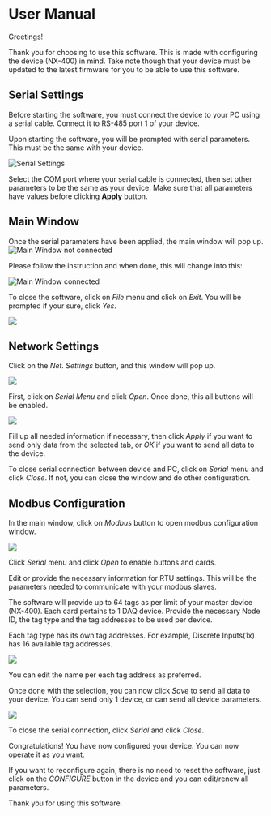 # User Manual
Greetings!

Thank you for choosing to use this software. This is made with configuring the device (NX-400) in mind. Take note though that your device must be updated to the latest firmware for you to be able to use this software.

## Serial Settings
Before starting the software, you must connect the device to your PC using a serial cable. Connect it to RS-485 port 1 of your device.

Upon starting the software, you will be prompted with serial parameters. This must be the same with your device.

![](img/serialsettings.png "Serial Settings")

Select the COM port where your serial cable is connected, then set other parameters to be the same as your device. Make sure that all parameters have values before clicking **Apply** button.

## Main Window
Once the serial parameters have been applied, the main window will pop up.
![](img/mainwindow2.png "Main Window not connected")

Please follow the instruction and when done, this will change into this:

![](img/mainwindow.png "Main Window connected")

To close the software, click on *File* menu and click on *Exit*. You will be prompted if your sure, click *Yes*.

![](img/exit.png)

## Network Settings
Click on the *Net. Settings* button, and this window will pop up.

![](img/netsettings.png)

First, click on *Serial Menu* and click *Open*. Once done, this all buttons will be enabled.

![](img/lannetsettings.png)

Fill up all needed information if necessary, then click *Apply* if you want to send only data from the selected tab, or *OK* if you want to send all data to the device. 

To close serial connection between device and PC, click on *Serial* menu and click *Close*. If not, you can close the window and do other configuration.

## Modbus Configuration
In the main window, click on *Modbus* button to open modbus configuration window.

![](img/modbusdevices.png)

Click *Serial* menu and click *Open* to enable buttons and cards.

Edit or provide the necessary information for RTU settings. This will be the parameters needed to communicate with your modbus slaves.

The software will provide up to 64 tags as per limit of your master device (NX-400). Each card pertains to 1 DAQ device. Provide the necessary Node ID, the tag type and the tag addresses to be used per device.

Each tag type has its own tag addresses. For example, Discrete Inputs(1x) has 16 available tag addresses.

![](img/modbuscard1.png)

You can edit the name per each tag address as preferred.

Once done with the selection, you can now click *Save* to send all data to your device. You can send only 1 device, or can send all device parameters.

![](img/modbus2.png)

To close the serial connection, click *Serial* and click *Close*.

Congratulations! You have now configured your device. You can now operate it as you want.

If you want to reconfigure again, there is no need to reset the software, just click on the *CONFIGURE* button in the device and you can edit/renew all parameters.

Thank you for using this software.

